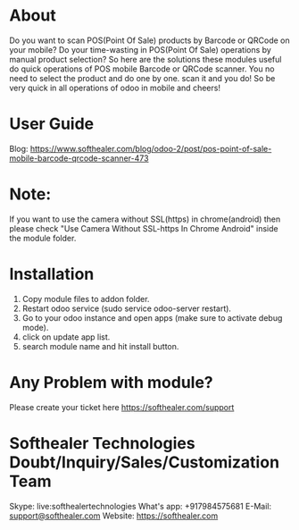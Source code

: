 About
============
Do you want to scan POS(Point Of Sale) products by Barcode or QRCode on your mobile? Do your time-wasting in POS(Point Of Sale) operations by manual product selection? So here are the solutions these modules useful do quick operations of POS mobile Barcode or QRCode scanner. You no need to select the product and do one by one. scan it and you do! So be very quick in all operations of odoo in mobile and cheers!

User Guide
============
Blog: https://www.softhealer.com/blog/odoo-2/post/pos-point-of-sale-mobile-barcode-qrcode-scanner-473

Note:
============
If you want to use the camera without SSL(https) in chrome(android) then please check "Use Camera Without SSL-https In Chrome Android" inside the module folder.

Installation
============
1) Copy module files to addon folder.
2) Restart odoo service (sudo service odoo-server restart).
3) Go to your odoo instance and open apps (make sure to activate debug mode).
4) click on update app list.
5) search module name and hit install button.

Any Problem with module?
=====================================
Please create your ticket here https://softhealer.com/support

Softhealer Technologies Doubt/Inquiry/Sales/Customization Team
=====================================
Skype: live:softhealertechnologies
What's app: +917984575681
E-Mail: support@softhealer.com
Website: https://softhealer.com
